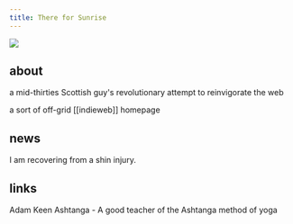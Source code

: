 ```yaml
---
title: There for Sunrise
---
```


![](https://i.ibb.co/1djw6Yb/pixil-frame-0.png)

## about

a mid-thirties Scottish guy's revolutionary attempt to reinvigorate the web

a sort of off-grid [[indieweb]] homepage

## news

I am recovering from a shin injury.

## links

Adam Keen Ashtanga - A good teacher of the Ashtanga method of yoga
